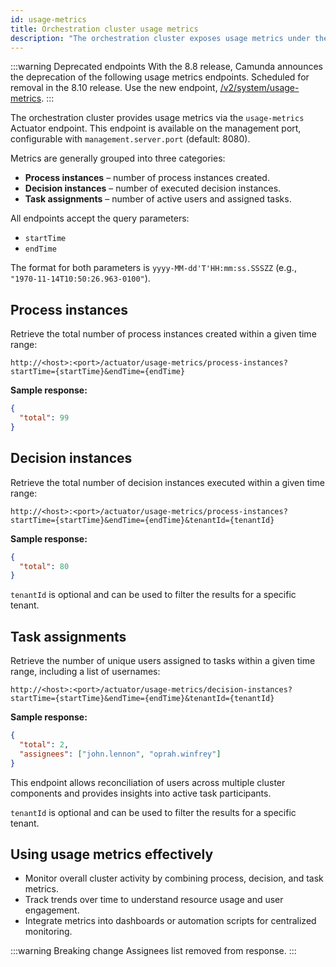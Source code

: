 ```yaml
---
id: usage-metrics
title: Orchestration cluster usage metrics
description: "The orchestration cluster exposes usage metrics under the Actuator `usage-metrics` endpoint, accessible on the management port."
---
```


:::warning Deprecated endpoints
With the 8.8 release, Camunda announces the deprecation of the following usage metrics endpoints. Scheduled for removal in the 8.10 release. Use the new endpoint, [/v2/system/usage-metrics](/apis-tools/orchestration-cluster-api-rest/specifications/get-usage-metrics.api.mdx).
:::

The orchestration cluster provides usage metrics via the `usage-metrics` Actuator endpoint. This endpoint is available on the management port, configurable with `management.server.port` (default: 8080).

Metrics are generally grouped into three categories:

- **Process instances** – number of process instances created.
- **Decision instances** – number of executed decision instances.
- **Task assignments** – number of active users and assigned tasks.

All endpoints accept the query parameters:

- `startTime`
- `endTime`

The format for both parameters is `yyyy-MM-dd'T'HH:mm:ss.SSSZZ` (e.g., `"1970-11-14T10:50:26.963-0100"`).

## Process instances

Retrieve the total number of process instances created within a given time range:

```
http://<host>:<port>/actuator/usage-metrics/process-instances?startTime={startTime}&endTime={endTime}
```

**Sample response:**

```json
{
  "total": 99
}
```

## Decision instances

Retrieve the total number of decision instances executed within a given time range:

```
http://<host>:<port>/actuator/usage-metrics/process-instances?startTime={startTime}&endTime={endTime}&tenantId={tenantId}
```

**Sample response:**

```json
{
  "total": 80
}
```

`tenantId` is optional and can be used to filter the results for a specific tenant.

## Task assignments

Retrieve the number of unique users assigned to tasks within a given time range, including a list of usernames:

```
http://<host>:<port>/actuator/usage-metrics/decision-instances?startTime={startTime}&endTime={endTime}&tenantId={tenantId}
```

**Sample response:**

```json
{
  "total": 2,
  "assignees": ["john.lennon", "oprah.winfrey"]
}
```

This endpoint allows reconciliation of users across multiple cluster components and provides insights into active task participants.

`tenantId` is optional and can be used to filter the results for a specific tenant.

## Using usage metrics effectively

- Monitor overall cluster activity by combining process, decision, and task metrics.
- Track trends over time to understand resource usage and user engagement.
- Integrate metrics into dashboards or automation scripts for centralized monitoring.

:::warning Breaking change
Assignees list removed from response.
:::
